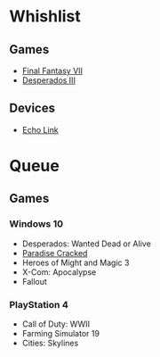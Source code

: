 # Whishlist

## Games
- [Final Fantasy VII](https://store.playstation.com/ru-ua/product/EP0082-CUSA07187_00-FFVIIREMAKE00000)
- [Desperados III](https://store.playstation.com/ru-ua/product/EP4389-CUSA11112_00-DES3DELUXEEU0000)

## Devices
- [Echo Link](https://www.amazon.com/dp/B0798DVZCY)

# Queue

## Games

### Windows 10
- Desperados: Wanted Dead or Alive
- [Paradise Cracked](http://www.reality413.com/index.php/adventures/paradise)
- Heroes of Might and Magic 3
- X-Com: Apocalypse
- Fallout

### PlayStation 4
- Call of Duty: WWII
- Farming Simulator 19
- Cities: Skylines
